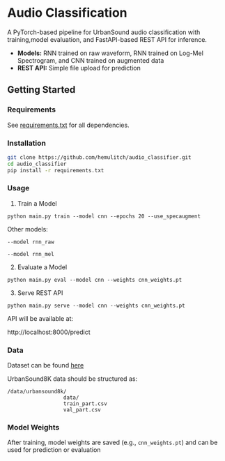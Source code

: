 # Audio Classification 

A PyTorch-based pipeline for UrbanSound audio classification with training,model evaluation, and FastAPI-based REST API for inference.

- **Models:** RNN trained on raw waveform, RNN trained on Log-Mel Spectrogram, and CNN trained on augmented data
- **REST API:** Simple file upload for prediction

## Getting Started

### Requirements
See [requirements.txt](./requirements.txt) for all dependencies.

### Installation

```bash
git clone https://github.com/hemulitch/audio_classifier.git
cd audio_classifier
pip install -r requirements.txt
```

### Usage

1. Train a Model
```
python main.py train --model cnn --epochs 20 --use_specaugment
```
Other models:

`--model rnn_raw`

`--model rnn_mel`

2. Evaluate a Model
   
```
python main.py eval --model cnn --weights cnn_weights.pt
```

3. Serve REST API
```
python main.py serve --model cnn --weights cnn_weights.pt
```

API will be available at:

http://localhost:8000/predict

### Data
Dataset can be found [here](https://urbansounddataset.weebly.com/urbansound8k.html)

UrbanSound8K data should be structured as:

```
/data/urbansound8k/
                  data/
                  train_part.csv
                  val_part.csv
```

### Model Weights

After training, model weights are saved (e.g., `cnn_weights.pt`) and can be used for prediction or evaluation

